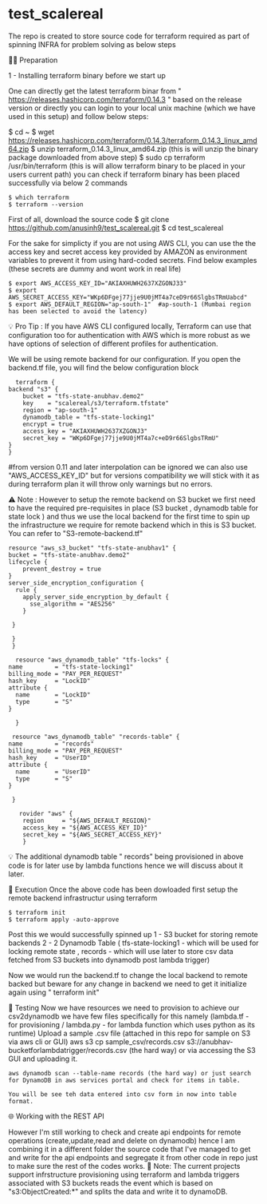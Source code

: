 # test_scalereal
The repo is created to store source code for terraform required as part of spinning INFRA for problem solving as below steps

👨‍💻 Preparation

1 - Installing terraform binary before we start up
 
One can directly get the latest terraform binar from " https://releases.hashicorp.com/terraform/0.14.3 " based on the release version
or directly you can login to your local unix machine (which we have used in this setup) and follow below steps:

$ cd ~
$ wget https://releases.hashicorp.com/terraform/0.14.3/terraform_0.14.3_linux_amd64.zip
$ unzip terraform_0.14.3_linux_amd64.zip   (this is will unzip the binary package downloaded from above step)
$ sudo cp terraform /usr/bin/terraform  (this is will allow terraform binary to be placed in your users current path)
you can check if terraform binary has been placed successfully via below 2 commands

    $ which terraform
    $ terraform --version


First of all, download the source code
    $ git clone https://github.com/anusinh9/test_scalereal.git
    $ cd test_scalereal

For the sake for simplicty if you are not using AWS CLI, you can use the the access key and secret access key provided by AMAZON as environment variables to prevent it from using hard-coded secrets. Find below examples (these secrets are dummy and wont work in real life)

    $ export AWS_ACCESS_KEY_ID="AKIAXHUWH2637XZGONJ33"
    $ export AWS_SECRET_ACCESS_KEY="WKp6DFgej77jje9U0jMT4a7ceD9r66SlgbsTRmUabcd"
    $ export AWS_DEFAULT_REGION="ap-south-1"  #ap-south-1 (Mumbai region has been selected to avoid the latency)
    
💡 Pro Tip : If you have AWS CLI configured locally, Terraform can use that configuration too for authentication with AWS which is more robust as we have options of selection of different profiles for authentication.

We will be using remote backend for our configuration. If you open the backend.tf file, you will find the below configuration block
    
      terraform {
    backend "s3" {
        bucket = "tfs-state-anubhav.demo2"
        key    = "scalereal/s3/terraform.tfstate"
        region = "ap-south-1"
        dynamodb_table = "tfs-state-locking1"
        encrypt = true
        access_key = "AKIAXHUWH2637XZGONJ3"
        secret_key = "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"
    }
    }
 #from version 0.11 and later interpolation can be ignored we can also use "AWS_ACCESS_KEY_ID" but for versions compatibility we will stick with it as during terraform plan it will throw only warnings but no errors.
 
 ⚠️  Note : However to setup the remote backend on S3 bucket we first need to have the required pre-requisites in place (S3 bucket , dynamodb table for state lock ) and thus we use the local backend for the first time to spin up the infrastructure we require for remote backend which in this is S3 bucket. You can refer to "S3-remote-backend.tf"
 
    resource "aws_s3_bucket" "tfs-state-anubhav1" {
    bucket = "tfs-state-anubhav.demo2"
    lifecycle {
        prevent_destroy = true
    }
    server_side_encryption_configuration {
      rule {
        apply_server_side_encryption_by_default {
          sse_algorithm = "AES256"
        }

     }

     }
     }

      resource "aws_dynamodb_table" "tfs-locks" {
    name         = "tfs-state-locking1"
    billing_mode = "PAY_PER_REQUEST"
    hash_key     = "LockID"
    attribute {
      name       = "LockID"
      type       = "S"
    }

      }

     resource "aws_dynamodb_table" "records-table" {
    name         = "records"
    billing_mode = "PAY_PER_REQUEST"
    hash_key     = "UserID"
    attribute {
      name       = "UserID"
      type       = "S"
    }

     }

       rovider "aws" {
        region     = "${AWS_DEFAULT_REGION}"
        access_key = "${AWS_ACCESS_KEY_ID}"
        secret_key = "${AWS_SECRET_ACCESS_KEY}"
        }
       

💡 The additional dynamodb table " records" being provisioned in above code is for later use by lambda functions hence we will discuss about it later.


🚀 Execution
Once the above code has been dowloaded first setup the remote backend infrastructur using terraform

    $ terraform init
    $ terraform apply -auto-approve


Post this we would successfully spinned up 
1 - S3 bucket for storing remote backends
2 - 2 Dynamodb Table ( tfs-state-locking1 - which will be used for locking remote state , records - which will use later to store csv data fetched from S3 buckets into dynamodb post lambda trigger) 

Now we would run the backend.tf to change the local backend to remote backed but beware for any change in backend we need to get it initialize again using " terraform init"


🧐 Testing
Now we have resources we need to provision to achieve our csv2dynamodb we have few files specifically for this namely (lambda.tf - for provisioning / lambda.py - for lambda function which uses python as its runtime)
Upload a sample .csv file (attached in this repo for sample on S3 via aws cli or GUI)
     aws s3 cp sample_csv/records.csv s3://anubhav-bucketforlambdatrigger/records.csv  (the hard way)  or via accessing the S3 GUI and uploading it.
    
    aws dynamodb scan --table-name records (the hard way) or just search for DynamoDB in aws services portal and check for items in table.
    
    You will be see teh data entered into csv form in now into table format.
    
🌐 Working with the REST API

However I'm still working to check and create api endpoints for remote operations (create,update,read and delete on dynamodb) hence I am combining it in a different folder the source code that I've managed to get and write for the api endpoints and segregate it from other code in repo just to make sure the rest of the codes works.
📝 Note: The current projects support infrstructure provisioning using terraform and lambda triggers associated with S3 buckets reads the event which is based on "s3:ObjectCreated:*" and  splits the data and write it to dynamoDB.

